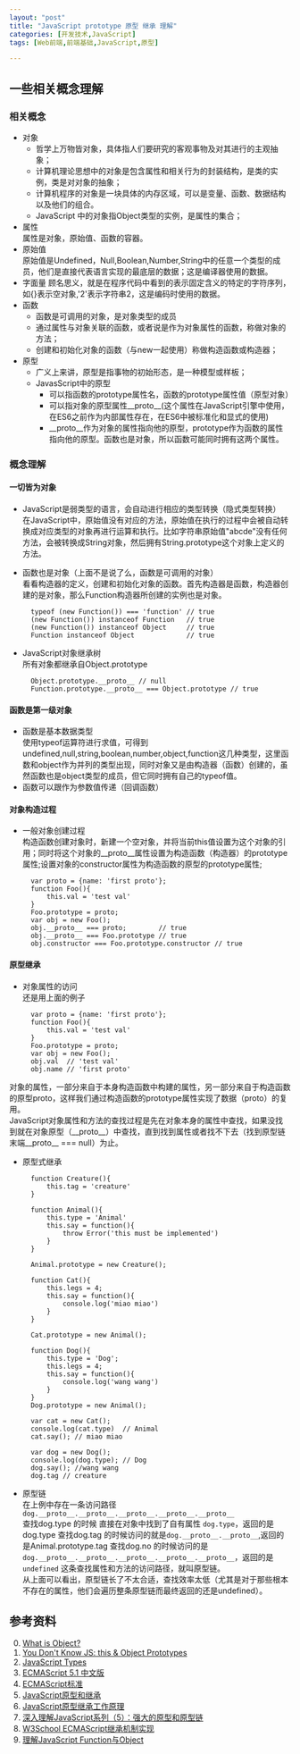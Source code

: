 ```yaml
---
layout: "post"
title: "JavaScript prototype 原型 继承 理解"
categories: [开发技术,JavaScript]
tags: [Web前端,前端基础,JavaScript,原型]

---
```


## 一些相关概念理解

### 相关概念
+ 对象
    + 哲学上万物皆对象，具体指人们要研究的客观事物及对其进行的主观抽象；
    + 计算机理论思想中的对象是包含属性和相关行为的封装结构，是类的实例，类是对对象的抽象；
    + 计算机程序的对象是一块具体的内存区域，可以是变量、函数、数据结构以及他们的组合。
    + JavaScript 中的对象指Object类型的实例，是属性的集合；
+ 属性    
属性是对象，原始值、函数的容器。
+ 原始值   
原始值是Undefined，Null,Boolean,Number,String中的任意一个类型的成员，他们是直接代表语言实现的最底层的数据；这是编译器使用的数据。
+ 字面量
顾名思义，就是在程序代码中看到的表示固定含义的特定的字符序列，如{}表示空对象,'2'表示字符串2，这是编码时使用的数据。
+ 函数
    + 函数是可调用的对象，是对象类型的成员
    + 通过属性与对象关联的函数，或者说是作为对象属性的函数，称做对象的方法；
    + 创建和初始化对象的函数（与new一起使用）称做构造函数或构造器；
+ 原型
    + 广义上来讲，原型是指事物的初始形态，是一种模型或样板；
    + JavasScript中的原型
        + 可以指函数的prototype属性名，函数的prototype属性值（原型对象）
        + 可以指对象的原型属性\_\_proto\_\_(这个属性在JavaScript引擎中使用，在ES6之前作为内部属性存在，在ES6中被标准化和显式的使用)
        + \_\_proto\_\_作为对象的属性指向他的原型，prototype作为函数的属性指向他的原型。函数也是对象，所以函数可能同时拥有这两个属性。

### 概念理解

#### 一切皆为对象
+ JavaScript是弱类型的语言，会自动进行相应的类型转换（隐式类型转换）    
在JavaScript中，原始值没有对应的方法，原始值在执行的过程中会被自动转换成对应类型的对象再进行运算和执行。比如字符串原始值"abcde"没有任何方法，会被转换成String对象，然后拥有String.prototype这个对象上定义的方法。
+ 函数也是对象（上面不是说了么，函数是可调用的对象）   
看看构造器的定义，创建和初始化对象的函数。首先构造器是函数，构造器创建的是对象，那么Function构造器所创建的实例也是对象。

        typeof (new Function()) === 'function' // true 
        (new Function()) instanceof Function   // true
        (new Function()) instanceof Object     // true
        Function instanceof Object             // true 
        
+ JavaScript对象继承树   
所有对象都继承自Object.prototype

        Object.prototype.__proto__ // null
        Function.prototype.__proto__ === Object.prototype // true

#### 函数是第一级对象
+ 函数是基本数据类型   
使用typeof运算符进行求值，可得到undefined,null,string,boolean,number,object,function这几种类型，这里函数和object作为并列的类型出现，同时对象又是由构造器（函数）创建的，虽然函数也是object类型的成员，但它同时拥有自己的typeof值。
+ 函数可以跟作为参数值传递（回调函数）
    
#### 对象构造过程
+ 一般对象创建过程  
构造函数创建对象时，新建一个空对象，并将当前this值设置为这个对象的引用；同时将这个对象的\_\_proto\_\_属性设置为构造函数（构造器）的prototype 属性;设置对象的constructor属性为构造函数的原型的prototype属性;

        var proto = {name: 'first proto'};
        function Foo(){
            this.val = 'test val'
        }
        Foo.prototype = proto;
        var obj = new Foo();
        obj.__proto__ === proto;        // true 
        obj.__proto__ === Foo.prototype // true
        obj.constructor === Foo.prototype.constructor // true
        
#### 原型继承
+ 对象属性的访问   
还是用上面的例子

        var proto = {name: 'first proto'};
        function Foo(){
            this.val = 'test val'
        }
        Foo.prototype = proto;
        var obj = new Foo();
        obj.val  // 'test val'
        obj.name // 'first proto'
        
对象的属性，一部分来自于本身构造函数中构建的属性，另一部分来自于构造函数的原型proto，这样我们通过构造函数的prototype属性实现了数据（proto）的复用。     
JavaScript对象属性和方法的查找过程是先在对象本身的属性中查找，如果没找到就在对象原型（\_\_proto\_\_）中查找，直到找到属性或者找不下去（找到原型链末端\_\_proto\_\_ === null）为止。
+ 原型式继承

        function Creature(){
            this.tag = 'creature'
        }

        function Animal(){
            this.type = 'Animal'
            this.say = function(){
                throw Error('this must be implemented')
            }
        }
        
        Animal.prototype = new Creature();
        
        function Cat(){
            this.legs = 4;
            this.say = function(){
                console.log('miao miao')
            }
        }
        
        Cat.prototype = new Animal();
        
        function Dog(){
            this.type = 'Dog';
            this.legs = 4;
            this.say = function(){
                console.log('wang wang')
            }
        }
        Dog.prototype = new Animal();
        
        var cat = new Cat();
        console.log(cat.type)  // Animal
        cat.say(); // miao miao
        
        var dog = new Dog();
        console.log(dog.type); // Dog
        dog.say(); //wang wang
        dog.tag // creature
        
 + 原型链  
 在上例中存在一条访问路径   
 `dog.__proto__.__proto__.__proto__.__proto__.__proto__`  
查找dog.type 的时候 直接在对象中找到了自有属性 `dog.type`，返回的是dog.type
查找dog.tag 的时候访问的就是`dog.__proto__.__proto__`,返回的是Animal.prototype.tag
查找dog.no 的时候访问的是`dog.__proto__.__proto__.__proto__.__proto__.__proto__`，返回的是`undefined`
这条查找属性和方法的访问路径，就叫原型链。   
从上面可以看出，原型链长了不太合适，查找效率太低（尤其是对于那些根本不存在的属性，他们会遍历整条原型链而最终返回的还是undefined）。
            
## 参考资料
0. [What is Object?](https://en.wikipedia.org/wiki/Object)
0. [You Don't Know JS: this & Object Prototypes](https://github.com/getify/You-Dont-Know-JS/blob/master/this%20&%20object%20prototypes/README.md#you-dont-know-js-this--object-prototypes)
0. [JavaScript Types](https://developer.mozilla.org/en-US/docs/Web/JavaScript/Reference/Operators/typeof)
0. [ECMAScript 5.1 中文版](http://lzw.me/pages/ecmascript/)
1. [ECMAScript标准](http://www.ecma-international.org/publications/standards/Ecma-262-arch.htm)
0. [JavaScript原型和继承](http://blog.jobbole.com/19795/)
1. [JavaScript原型继承工作原理](http://developer.51cto.com/art/201309/410991.htm)
2. [深入理解JavaScript系列（5）：强大的原型和原型链](http://www.cnblogs.com/TomXu/archive/2012/01/05/2305453.html)
0. [W3School ECMAScript继承机制实现](http://www.w3school.com.cn/js/pro_js_inheritance_implementing.asp)
0. [理解JavaScript Function与Object](http://kb.cnblogs.com/page/77480/)